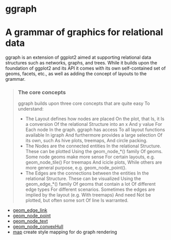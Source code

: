 # ggraph

# A grammar of graphics for relational data
 
 ggraph is an extension of ggplot2 aimed at supporting relational 
 data structures such as networks, graphs, and trees. While it 
 builds upon the foundation of ggplot2 and its API it comes with 
 its own self-contained set of geoms, facets, etc., as well as 
 adding the concept of layouts to the grammar.
> ### The core concepts
>  
>  ggraph builds upon three core concepts that are quite easy To 
>  understand:
> 
>  + The Layout defines how nodes are placed On the plot, that Is, 
>    it Is a conversion Of the relational Structure into an x And 
>    y value For Each node In the graph. ggraph has access To all 
>    layout functions available In igraph And furthermore provides 
>    a large selection Of its own, such As hive plots, treemaps, 
>    And circle packing.
>  + The Nodes are the connected entities In the relational Structure. 
>    These can be plotted Using the geom_node_*() family Of geoms. 
>    Some node geoms make more sense For certain layouts, e.g. 
>    geom_node_tile() For treemaps And icicle plots, While others 
>    are more general purpose, e.g. geom_node_point().
>  + The Edges are the connections between the entities In the 
>    relational Structure. These can be visualized Using the 
>    geom_edge_*() family Of geoms that contain a lot Of different 
>    edge types For different scenarios. Sometimes the edges are implied 
>    by the layout (e.g. With treemaps) And need Not be plotted, 
>    but often some sort Of line Is warranted.

+ [geom_edge_link](ggraph/geom_edge_link.1) 
+ [geom_node_point](ggraph/geom_node_point.1) 
+ [geom_node_text](ggraph/geom_node_text.1) 
+ [geom_node_convexHull](ggraph/geom_node_convexHull.1) 
+ [map](ggraph/map.1) create style mapping for do graph rendering
